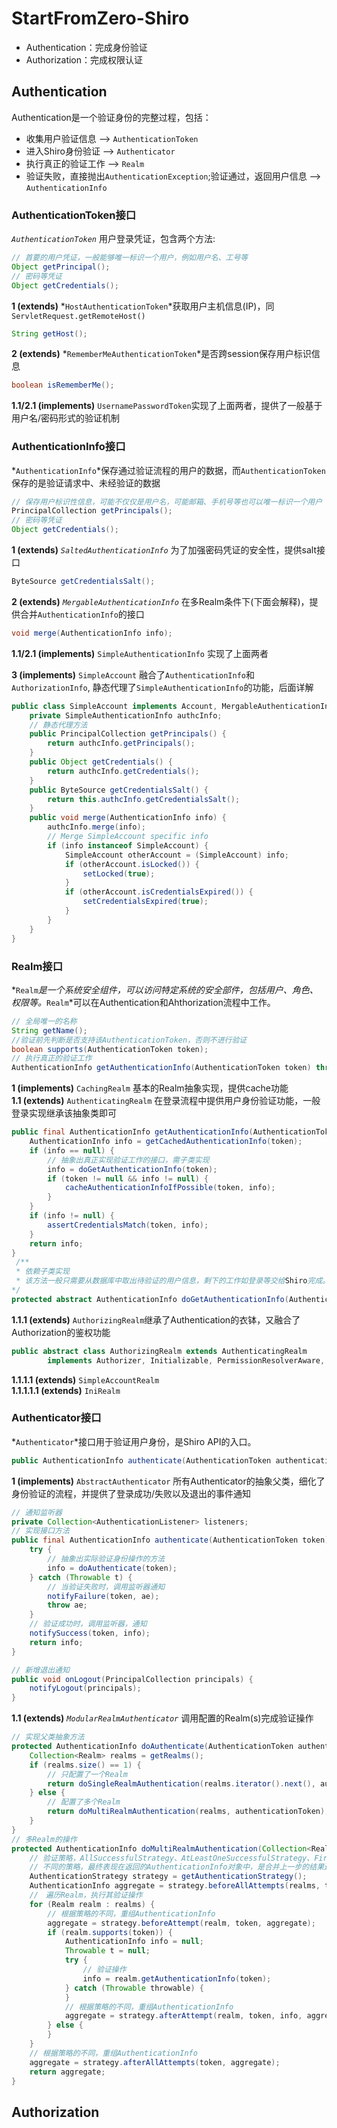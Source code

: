 # StartFromZero-Shiro
- Authentication：完成身份验证
- Authorization：完成权限认证

## Authentication
Authentication是一个验证身份的完整过程，包括：  
- 收集用户验证信息 --> `AuthenticationToken`
- 进入Shiro身份验证 --> `Authenticator`
- 执行真正的验证工作 --> `Realm`
- 验证失败，直接抛出`AuthenticationException`;验证通过，返回用户信息 --> `AuthenticationInfo`

### AuthenticationToken接口
*`AuthenticationToken`* 用户登录凭证，包含两个方法:  
```java
// 首要的用户凭证，一般能够唯一标识一个用户，例如用户名、工号等
Object getPrincipal();
// 密码等凭证
Object getCredentials();
```
**1 (extends)** *`HostAuthenticationToken`*获取用户主机信息(IP)，同`ServletRequest.getRemoteHost()`  
```java
String getHost();
```
**2 (extends)** *`RememberMeAuthenticationToken`*是否跨session保存用户标识信息
```java
boolean isRememberMe();
```
**1.1/2.1 (implements)** `UsernamePasswordToken`实现了上面两者，提供了一般基于用户名/密码形式的验证机制  

### AuthenticationInfo接口
*`AuthenticationInfo`*保存通过验证流程的用户的数据，而`AuthenticationToken`保存的是验证请求中、未经验证的数据  
```java
// 保存用户标识性信息，可能不仅仅是用户名，可能邮箱、手机号等也可以唯一标识一个用户
PrincipalCollection getPrincipals();
// 密码等凭证
Object getCredentials();
```
**1 (extends)** *`SaltedAuthenticationInfo`* 为了加强密码凭证的安全性，提供salt接口
```java
ByteSource getCredentialsSalt();
```
**2 (extends)** *`MergableAuthenticationInfo`* 在多Realm条件下(下面会解释)，提供合并`AuthenticationInfo`的接口
```java
void merge(AuthenticationInfo info);
```

**1.1/2.1 (implements)** `SimpleAuthenticationInfo` 实现了上面两者  

**3 (implements)** `SimpleAccount` 融合了`AuthenticationInfo`和`AuthorizationInfo`, 静态代理了`SimpleAuthenticationInfo`的功能，后面详解
```java
public class SimpleAccount implements Account, MergableAuthenticationInfo, SaltedAuthenticationInfo, Serializable {
    private SimpleAuthenticationInfo authcInfo;
	// 静态代理方法
	public PrincipalCollection getPrincipals() {
        return authcInfo.getPrincipals();
    }
	public Object getCredentials() {
        return authcInfo.getCredentials();
    }
	public ByteSource getCredentialsSalt() {
        return this.authcInfo.getCredentialsSalt();
    }
	public void merge(AuthenticationInfo info) {
        authcInfo.merge(info);
        // Merge SimpleAccount specific info
        if (info instanceof SimpleAccount) {
            SimpleAccount otherAccount = (SimpleAccount) info;
            if (otherAccount.isLocked()) {
                setLocked(true);
            }
            if (otherAccount.isCredentialsExpired()) {
                setCredentialsExpired(true);
            }
        }
    }
}
```

### Realm接口
*`Realm`*是一个系统安全组件，可以访问特定系统的安全部件，包括用户、角色、权限等。*`Realm`*可以在Authentication和Ahthorization流程中工作。  
```java
// 全局唯一的名称
String getName();
//验证前先判断是否支持该AuthenticationToken，否则不进行验证
boolean supports(AuthenticationToken token);
// 执行真正的验证工作
AuthenticationInfo getAuthenticationInfo(AuthenticationToken token) throws AuthenticationException;
```
**1 (implements)** `CachingRealm` 基本的Realm抽象实现，提供cache功能  
**1.1 (extends)** `AuthenticatingRealm` 在登录流程中提供用户身份验证功能，一般登录实现继承该抽象类即可  
```java
public final AuthenticationInfo getAuthenticationInfo(AuthenticationToken token) throws AuthenticationException {
    AuthenticationInfo info = getCachedAuthenticationInfo(token);
    if (info == null) {
        // 抽象出真正实现验证工作的接口，需子类实现
        info = doGetAuthenticationInfo(token);
        if (token != null && info != null) {
            cacheAuthenticationInfoIfPossible(token, info);
        }
    }
    if (info != null) {
        assertCredentialsMatch(token, info);
    }
    return info;
}
 /**
 * 依赖子类实现
 * 该方法一般只需要从数据库中取出待验证的用户信息，剩下的工作如登录等交给Shiro完成。
*/
protected abstract AuthenticationInfo doGetAuthenticationInfo(AuthenticationToken token) throws AuthenticationException;
```
**1.1.1 (extends)** `AuthorizingRealm`继承了Authentication的衣钵，又融合了Authorization的鉴权功能  
```java
public abstract class AuthorizingRealm extends AuthenticatingRealm
        implements Authorizer, Initializable, PermissionResolverAware, RolePermissionResolverAware
```
**1.1.1.1 (extends)** `SimpleAccountRealm`  
**1.1.1.1.1 (extends)** `IniRealm`  

### Authenticator接口
*`Authenticator`*接口用于验证用户身份，是Shiro API的入口。
```java
public AuthenticationInfo authenticate(AuthenticationToken authenticationToken) throws AuthenticationException;
```
**1 (implements)** `AbstractAuthenticator` 所有Authenticator的抽象父类，细化了身份验证的流程，并提供了登录成功/失败以及退出的事件通知
```java
// 通知监听器
private Collection<AuthenticationListener> listeners;
// 实现接口方法
public final AuthenticationInfo authenticate(AuthenticationToken token) throws AuthenticationException {
    try {
		// 抽象出实际验证身份操作的方法
        info = doAuthenticate(token);
    } catch (Throwable t) {
		// 当验证失败时，调用监听器通知
        notifyFailure(token, ae);
        throw ae;
    }
	// 验证成功时，调用监听器，通知
    notifySuccess(token, info);
    return info;
}

// 新增退出通知
public void onLogout(PrincipalCollection principals) {
    notifyLogout(principals);
}
```
**1.1 (extends)** *`ModularRealmAuthenticator`* 调用配置的Realm(s)完成验证操作
```java
// 实现父类抽象方法
protected AuthenticationInfo doAuthenticate(AuthenticationToken authenticationToken) throws AuthenticationException {
    Collection<Realm> realms = getRealms();
    if (realms.size() == 1) {
		// 只配置了一个Realm
        return doSingleRealmAuthentication(realms.iterator().next(), authenticationToken);
    } else {
		// 配置了多个Realm
        return doMultiRealmAuthentication(realms, authenticationToken);
    }
}
// 多Realm的操作
protected AuthenticationInfo doMultiRealmAuthentication(Collection<Realm> realms, AuthenticationToken token) {
	// 验证策略，AllSuccessfulStrategy、AtLeastOneSuccessfulStrategy、FirstSuccessfulStrategy可供使用
	// 不同的策略，最终表现在返回的AuthenticationInfo对象中，是合并上一步的结果还是代替等等
	AuthenticationStrategy strategy = getAuthenticationStrategy();
	AuthenticationInfo aggregate = strategy.beforeAllAttempts(realms, token)
	//　遍历Realm，执行其验证操作
	for (Realm realm : realms) {
		// 根据策略的不同，重组AuthenticationInfo
	    aggregate = strategy.beforeAttempt(realm, token, aggregate);
	    if (realm.supports(token)) {
	        AuthenticationInfo info = null;
	        Throwable t = null;
	        try {
				// 验证操作
	            info = realm.getAuthenticationInfo(token);
	        } catch (Throwable throwable) {
	        }
			// 根据策略的不同，重组AuthenticationInfo
	        aggregate = strategy.afterAttempt(realm, token, info, aggregate, t);
	    } else {
	    }
	}
	// 根据策略的不同，重组AuthenticationInfo
	aggregate = strategy.afterAllAttempts(token, aggregate);
	return aggregate;
}
```

## Authorization

